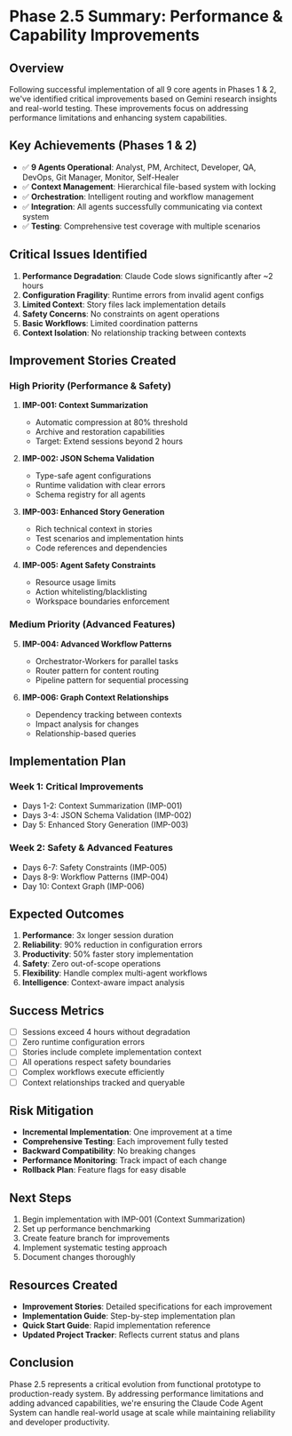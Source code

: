 # Phase 2.5 Summary: Performance & Capability Improvements

## Overview
Following successful implementation of all 9 core agents in Phases 1 & 2, we've identified critical improvements based on Gemini research insights and real-world testing. These improvements focus on addressing performance limitations and enhancing system capabilities.

## Key Achievements (Phases 1 & 2)
- ✅ **9 Agents Operational**: Analyst, PM, Architect, Developer, QA, DevOps, Git Manager, Monitor, Self-Healer
- ✅ **Context Management**: Hierarchical file-based system with locking
- ✅ **Orchestration**: Intelligent routing and workflow management
- ✅ **Integration**: All agents successfully communicating via context system
- ✅ **Testing**: Comprehensive test coverage with multiple scenarios

## Critical Issues Identified
1. **Performance Degradation**: Claude Code slows significantly after ~2 hours
2. **Configuration Fragility**: Runtime errors from invalid agent configs
3. **Limited Context**: Story files lack implementation details
4. **Safety Concerns**: No constraints on agent operations
5. **Basic Workflows**: Limited coordination patterns
6. **Context Isolation**: No relationship tracking between contexts

## Improvement Stories Created

### High Priority (Performance & Safety)
1. **IMP-001: Context Summarization**
   - Automatic compression at 80% threshold
   - Archive and restoration capabilities
   - Target: Extend sessions beyond 2 hours

2. **IMP-002: JSON Schema Validation**
   - Type-safe agent configurations
   - Runtime validation with clear errors
   - Schema registry for all agents

3. **IMP-003: Enhanced Story Generation**
   - Rich technical context in stories
   - Test scenarios and implementation hints
   - Code references and dependencies

4. **IMP-005: Agent Safety Constraints**
   - Resource usage limits
   - Action whitelisting/blacklisting
   - Workspace boundaries enforcement

### Medium Priority (Advanced Features)
5. **IMP-004: Advanced Workflow Patterns**
   - Orchestrator-Workers for parallel tasks
   - Router pattern for content routing
   - Pipeline pattern for sequential processing

6. **IMP-006: Graph Context Relationships**
   - Dependency tracking between contexts
   - Impact analysis for changes
   - Relationship-based queries

## Implementation Plan

### Week 1: Critical Improvements
- Days 1-2: Context Summarization (IMP-001)
- Days 3-4: JSON Schema Validation (IMP-002)
- Day 5: Enhanced Story Generation (IMP-003)

### Week 2: Safety & Advanced Features
- Days 6-7: Safety Constraints (IMP-005)
- Days 8-9: Workflow Patterns (IMP-004)
- Day 10: Context Graph (IMP-006)

## Expected Outcomes
1. **Performance**: 3x longer session duration
2. **Reliability**: 90% reduction in configuration errors
3. **Productivity**: 50% faster story implementation
4. **Safety**: Zero out-of-scope operations
5. **Flexibility**: Handle complex multi-agent workflows
6. **Intelligence**: Context-aware impact analysis

## Success Metrics
- [ ] Sessions exceed 4 hours without degradation
- [ ] Zero runtime configuration errors
- [ ] Stories include complete implementation context
- [ ] All operations respect safety boundaries
- [ ] Complex workflows execute efficiently
- [ ] Context relationships tracked and queryable

## Risk Mitigation
- **Incremental Implementation**: One improvement at a time
- **Comprehensive Testing**: Each improvement fully tested
- **Backward Compatibility**: No breaking changes
- **Performance Monitoring**: Track impact of each change
- **Rollback Plan**: Feature flags for easy disable

## Next Steps
1. Begin implementation with IMP-001 (Context Summarization)
2. Set up performance benchmarking
3. Create feature branch for improvements
4. Implement systematic testing approach
5. Document changes thoroughly

## Resources Created
- **Improvement Stories**: Detailed specifications for each improvement
- **Implementation Guide**: Step-by-step implementation plan
- **Quick Start Guide**: Rapid implementation reference
- **Updated Project Tracker**: Reflects current status and plans

## Conclusion
Phase 2.5 represents a critical evolution from functional prototype to production-ready system. By addressing performance limitations and adding advanced capabilities, we're ensuring the Claude Code Agent System can handle real-world usage at scale while maintaining reliability and developer productivity.